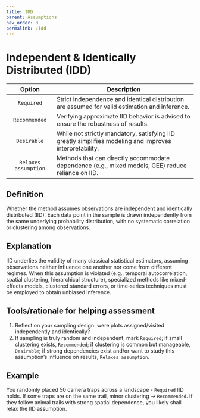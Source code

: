 ```yaml
---
title: IDD
parent: Assumptions
nav_order: 8
permalink: /idd
---
```


# Independent & Identically Distributed (IDD)

|  **Option**        | **Description**            |
|:------------------:|----------------------------|
| `Required` | Strict independence and identical distribution are assumed for valid estimation and inference. |
| `Recommended` | Verifying approximate IID behavior is advised to ensure the robustness of results. |
| `Desirable` | While not strictly mandatory, satisfying IID greatly simplifies modeling and improves interpretability. |
| `Relaxes assumption` | Methods that can directly accommodate dependence (e.g., mixed models, GEE) reduce reliance on IID. |

## Definition
Whether the method assumes observations are independent and identically distributed (IID): Each data point in the sample is drawn independently from the same underlying probability distribution, with no systematic correlation or clustering among observations. 

## Explanation
IID underlies the validity of many classical statistical estimators, assuming observations neither influence one another nor come from different regimes. When this assumption is violated (e.g., temporal autocorrelation, spatial clustering, hierarchical structure), specialized methods like mixed‐effects models, clustered standard errors, or time‐series techniques must be employed to obtain unbiased inference.

## Tools/rationale for helping assessment
1. Reflect on your sampling design: were plots assigned/visited independently and identically? 
2. If sampling is truly random and independent, mark `Required`; if small clustering exists, `Recommended`; if clustering is common but manageable, `Desirable`; if strong dependencies exist and/or want to study this assumption’s influence on results, `Relaxes assumption`. 

## Example
You randomly placed 50 camera traps across a landscape - `Required` IID holds. If some traps are on the same trail, minor clustering → `Recommended`. If they follow animal trails with strong spatial dependence, you likely shall relax the IID assumption. 
